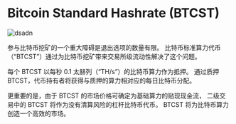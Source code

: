 # Bitcoin Standard Hashrate (BTCST)


![dsadn](dsadn.png)

<p>参与比特币挖矿的一个重大障碍是退出选项的数量有限。 比特币标准算力代币（“BTCST”）通过为比特币挖矿带来交易所级流动性解决了这个问题。</p><p>每个 BTCST 以每秒 0.1 太赫列（“TH/s”）的比特币算力作为抵押。 通过质押 BTCST，代币持有者将获得与质押的算力相对应的每日比特币分配。</p><p>更重要的是，由于 BTCST 的市场价格可确定为基础算力的贴现现金流， 二级交易中的 BTCST 将作为没有清算风险的杠杆比特币代币。 BTCST 将为比特币算力创造一个高效的市场。</p>


